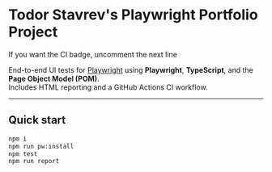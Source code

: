 # Todor Stavrev's Playwright Portfolio Project
 If you want the CI badge, uncomment the next line
<!-- [![Playwright CI](https://github.com/tosheto/playwright-portfolio/actions/workflows/playwright.yml/badge.svg)](https://github.com/tosheto/playwright-portfolio/actions/workflows/playwright.yml) -->

End-to-end UI tests for [Playwright](https://playwright.dev) using **Playwright**, **TypeScript**, and the **Page Object Model (POM)**.  
Includes HTML reporting and a GitHub Actions CI workflow.

---

## Quick start

```bash
npm i
npm run pw:install
npm test
npm run report
